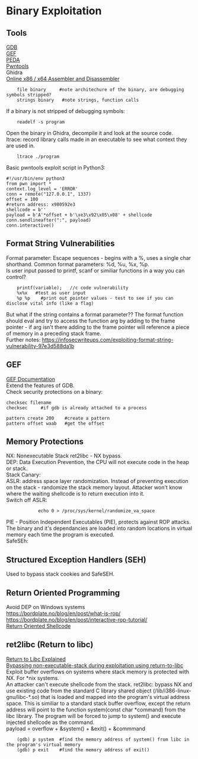 # Binary Exploitation    
## Tools     
[GDB](https://www.sourceware.org/gdb/)    
[GEF](https://github.com/hugsy/gef)   
[PEDA](https://github.com/longld/peda)    
[Pwntools](https://github.com/Gallopsled/pwntools)     
Ghidra    
[Online x86 / x64 Assembler and Disassembler](https://defuse.ca/online-x86-assembler.htm#disassembly2)  

        file binary     #note architechure of the binary, are debugging symbols stripped?     
        strings binary   #note strings, function calls   
If a binary is not stripped of debugging symbols:    

        readelf -s program     
Open the binary in Ghidra, decompile it and look at the source code.   
ltrace: record library calls made in an executable to see what context they are used in.      

        ltrace ./program      
Basic pwntools exploit script in Python3:     
```
#!/usr/bin/env python3
from pwn import *
context.log_level = 'ERROR'
conn = remote("127.0.0.1", 1337)
offset = 100
#return address: x980592e3
shellcode = b''
payload = b'A'*offset + b'\xe3\x92\x05\x08' + shellcode 
conn.sendlineafter(":", payload)
conn.interactive()

```
## Format String Vulnerabilities     
Format parameter: Escape sequences - begins with a %, uses a single char shorthand. Common format parameters: %d, %u, %x, %p.            
Is user input passed to printf, scanf or similiar functions in a way you can control?    

        printf(variable);   //c code vulnerability   
        %x%x   #test as user input   
        %p %p    #print out pointer values - test to see if you can disclose vital info (like a flag)  
But what if the string contains a format parameter?? The format function should eval and try to access the function arg by adding to the frame pointer - if arg isn't there adding to the frame pointer will reference a piece of memory in a preceding stack frame.       
Further notes: https://infosecwriteups.com/exploiting-format-string-vulnerability-97e3d588da1b             
        
## GEF    
[GEF Documentation](https://hugsy.github.io/gef/)    
Extend the features of GDB.    
Check security protections on a binary:     

    checksec filename  
    checksec     #if gdb is already attached to a process    

    pattern create 200    #create a pattern   
    pattern offset waab   #get the offset 

## Memory Protections   
NX: Nonexecutable Stack ret2libc - NX bypass.             
DEP: Data Execution Prevention, the CPU will not execute code in the heap or stack.       
Stack Canary:      
ASLR:  address space layer randomization. Instead of preventing execution on the stack - randomize the stack memory layout. Attacker won't know where the waiting shellcode is to return execution into it.          
Switch off ASLR:      

                echo 0 > /proc/sys/kernel/randomize_va_space    
PIE - Position Independent Executables (PIE), protects against ROP attacks. The binary and it's dependancies are loaded into random locations in virtual memory each time the program is executed.       
SafeSEh:      

## Structured Exception Handlers (SEH)    
Used to bypass stack cookies and SafeSEH.       

## Return Oriented Programming    
Avoid DEP on Windows systems        
https://bordplate.no/blog/en/post/what-is-rop/    
https://bordplate.no/blog/en/post/interactive-rop-tutorial/    
[Return Oriented Shellcode](https://www.youtube.com/watch?v=7BMyVvYv5d0)    

## ret2libc (Return to libc)     
[Return to Libc Explained](https://www.exploit-db.com/docs/english/28553-linux-classic-return-to-libc-&-return-to-libc-chaining-tutorial.pdf)    
[Bypassing non-executable-stack during exploitation using return-to-libc](https://css.csail.mit.edu/6.858/2019/readings/return-to-libc.pdf)    
Exploit buffer overflows on systems where stack memory is protected with NX. For *nix systems.        
An attacker can't execute shellcode from the stack. ret2libc: bypass NX and use existing code from the standard C library shared object (/lib/i386-linux-gnu/libc-\*.so) that is loaded and mapped into the program's virtual address space. This is similiar to a standard stack buffer overflow, except the return address will point to the function system(const char *command) from the libc library. The program will be forced to jump to system() and execute injected shellcode as the command.                
payload = overflow + &system() + &exit() + &commmand       

        (gdb) p system  #find the memory address of system() from libc in the program's virtual memory    
        (gdb) p exit    #find the memory address of exit() 

